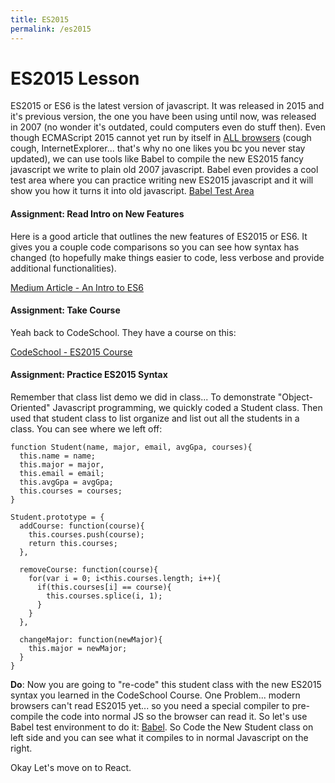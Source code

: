 ```yaml
---
title: ES2015
permalink: /es2015
---
```


# ES2015 Lesson

ES2015 or ES6 is the latest version of javascript. It was released in 2015 and it's previous version, the one you have been using until now, was released in 2007 (no wonder it's outdated, could computers even do stuff then). Even though ECMAScript 2015 cannot yet run by itself in [ALL browsers](https://caniuse.com/#search=es6) (cough cough, InternetExplorer... that's why no one likes you bc you never stay updated), we can use tools like Babel to compile the new ES2015 fancy javascript we write to plain old 2007 javascript. Babel even provides a cool test area where you can practice writing new ES2015 javascript and it will show you how it turns it into old javascript. [Babel Test Area](https://babeljs.io/repl/)


#### Assignment: Read Intro on New Features

Here is a good article that outlines the new features of ES2015 or ES6. It gives you a couple code comparisons so you can see how syntax has changed (to hopefully make things easier to code, less verbose and provide additional functionalities).

[Medium Article - An Intro to ES6](https://medium.com/sons-of-javascript/javascript-an-introduction-to-es6-1819d0d89a0f)


#### Assignment: Take Course

Yeah back to CodeSchool. They have a course on this:

[CodeSchool - ES2015 Course](https://www.codeschool.com/courses/es2015-the-shape-of-javascript-to-come)


#### Assignment: Practice ES2015 Syntax

Remember that class list demo we did in class... To demonstrate "Object-Oriented" Javascript programming, we quickly coded a Student class. Then used that student class to list organize and list out all the students in a class. You can see where we left off:

```
function Student(name, major, email, avgGpa, courses){
  this.name = name;
  this.major = major,
  this.email = email;
  this.avgGpa = avgGpa;
  this.courses = courses;
}

Student.prototype = {
  addCourse: function(course){
    this.courses.push(course);
    return this.courses;
  },

  removeCourse: function(course){
    for(var i = 0; i<this.courses.length; i++){
      if(this.courses[i] == course){
        this.courses.splice(i, 1);
      }
    }
  },

  changeMajor: function(newMajor){
    this.major = newMajor;
  }
}
```   

**Do**: Now you are going to "re-code" this student class with the new ES2015 syntax you learned in the CodeSchool Course. One Problem... modern browsers can't read ES2015 yet... so you need a special compiler to pre-compile the code into normal JS so the browser can read it. So let's use Babel test environment to do it: [Babel](https://babeljs.io/repl/). So Code the New Student class on left side and you can see what it compiles to in normal Javascript on the right.


Okay Let's move on to React.

